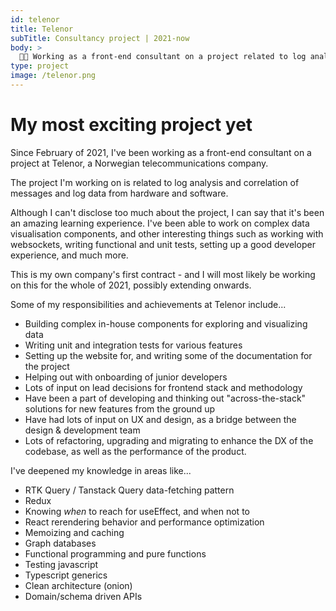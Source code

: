 ```yaml
---
id: telenor
title: Telenor
subTitle: Consultancy project | 2021-now
body: >
  👨‍💻 Working as a front-end consultant on a project related to log analysis, correlation and visualisation of data.
type: project
image: /telenor.png
---
```


# My most exciting project yet

Since February of 2021, I've been working as a
front-end consultant on a project at Telenor, a
Norwegian telecommunications company.

The project I'm working on is related to log
analysis and correlation of messages and log
data from hardware and software.

Although I can't disclose too much about the
project, I can say that it's been an amazing
learning experience. I've been able to work on
complex data visualisation components, and
other interesting things such as working with
websockets, writing functional and unit tests,
setting up a good developer experience, and
much more.

This is my own company's first contract - and I
will most likely be working on this for the
whole of 2021, possibly extending onwards.

Some of my responsibilities and achievements at Telenor include...

- Building complex in-house components for exploring and visualizing data
- Writing unit and integration tests for various features
- Setting up the website for, and writing some of the documentation for the project
- Helping out with onboarding of junior developers
- Lots of input on lead decisions for frontend stack and methodology
- Have been a part of developing and thinking out "across-the-stack" solutions for new features from the ground up
- Have had lots of input on UX and design, as a bridge between the design & development team
- Lots of refactoring, upgrading and migrating to enhance the DX of the codebase, as well as the performance of the product.

I've deepened my knowledge in areas like...

- RTK Query / Tanstack Query data-fetching pattern
- Redux
- Knowing _when_ to reach for useEffect, and when not to
- React rerendering behavior and performance optimization
- Memoizing and caching
- Graph databases
- Functional programming and pure functions
- Testing javascript
- Typescript generics
- Clean architecture (onion)
- Domain/schema driven APIs
